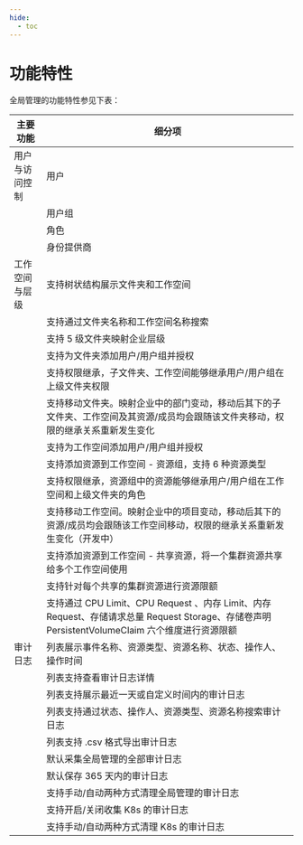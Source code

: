 ```yaml
---
hide:
  - toc
---
```


# 功能特性

全局管理的功能特性参见下表：

| 主要功能 | 细分项 |
| ------- | ------ |
| 用户与访问控制 | 用户                                                         |
|                | 用户组                                                       |
|                | 角色                                                         |
|                | 身份提供商                                                   |
| 工作空间与层级 | 支持树状结构展示文件夹和工作空间                             |
|                | 支持通过文件夹名称和工作空间名称搜索                         |
|                | 支持 5  级文件夹映射企业层级                                 |
|                | 支持为文件夹添加用户/用户组并授权                         |
|                | 支持权限继承，子文件夹、工作空间能够继承用户/用户组在上级文件夹权限 |
|                | 支持移动文件夹。映射企业中的部门变动，移动后其下的子文件夹、工作空间及其资源/成员均会跟随该文件夹移动，权限的继承关系重新发生变化 |
|                | 支持为工作空间添加用户/用户组并授权                       |
|                | 支持添加资源到工作空间 - 资源组，支持 6 种资源类型          |
|                | 支持权限继承，资源组中的资源能够继承用户/用户组在工作空间和上级文件夹的角色 |
|                | 支持移动工作空间。映射企业中的项目变动，移动后其下的资源/成员均会跟随该工作空间移动，权限的继承关系重新发生变化（开发中） |
|                | 支持添加资源到工作空间 - 共享资源，将一个集群资源共享给多个工作空间使用 |
|                | 支持针对每个共享的集群资源进行资源限额                       |
|                | 支持通过 CPU Limit、CPU Request 、内存 Limit、内存 Request、存储请求总量 Request Storage、存储卷声明 PersistentVolumeClaim 六个维度进行资源限额 |
| 审计日志 | 列表展示事件名称、资源类型、资源名称、状态、操作人、操作时间 |
|                | 列表支持查看审计日志详情 |
|                | 列表支持展示最近一天或自定义时间内的审计日志 |
|                | 列表支持通过状态、操作人、资源类型、资源名称搜索审计日志 |
|                | 列表支持 .csv 格式导出审计日志 |
|                | 默认采集全局管理的全部审计日志 |
|                | 默认保存 365 天内的审计日志 |
|                | 支持手动/自动两种方式清理全局管理的审计日志 |
|                | 支持开启/关闭收集 K8s 的审计日志 |
|                | 支持手动/自动两种方式清理 K8s 的审计日志 |
